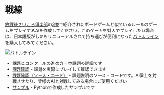 # 戦線

[放課後さいころ倶楽部](https://gekkansunday.net/work/395/)の[3巻](https://shogakukan-comic.jp/book?isbn=9784091247681)で紹介されたボードゲームと似ているルールのゲームをプレイするAIを作成してください。このゲームを対人でプレイしたい場合は、日本語版がしかもリニューアルされて持ち運びが便利になった[バトルライン](https://www.amazon.co.jp/%E3%82%AF%E3%83%AD%E3%83%8E%E3%83%8E%E3%83%BC%E3%83%84%E3%82%B2%E3%83%BC%E3%83%A0-%E3%83%90%E3%83%88%E3%83%AB%E3%83%A9%E3%82%A4%E3%83%B3-%E6%97%A5%E6%9C%AC%E8%AA%9E%E7%89%88-2023/dp/B0C1VGBZG7/ref=sr_1_1)を購入してみてください。

![バトルライン](./images/battle-line.jpg)

* [課題とコンクールの進め方](./rule.html) - 本課題の詳細です
* [課題確認](./front-line/dist/index.html) - 課題を実際にプレイして確認できます
* [課題確認（ソース・コード）](./front-line.zip) - 課題説明のソース・コードです。AI同士を対戦させたり、皆様のAIと対戦してみる場合にご使用ください
* [サンプル](./python-example.zip) - Pythonで作成したサンプルです
